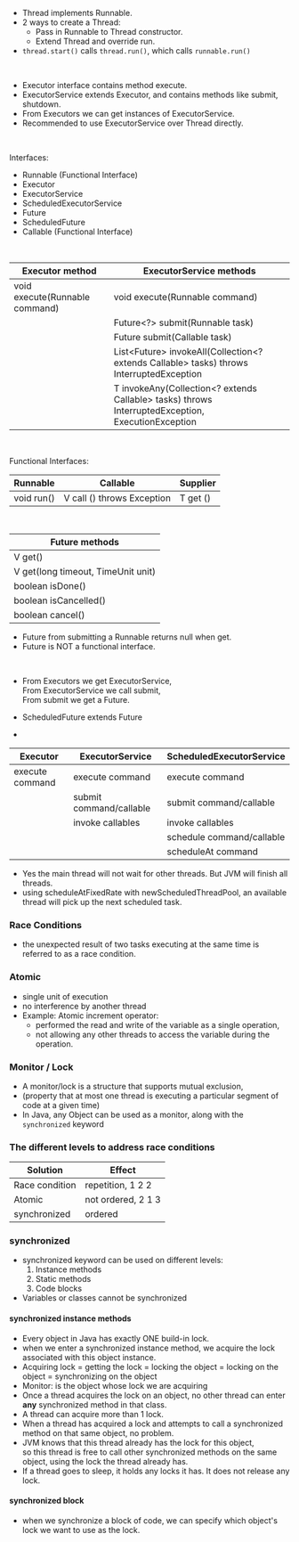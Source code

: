 * Thread implements Runnable. 
* 2 ways to create a Thread: 
  * Pass in Runnable to Thread constructor. 
  * Extend Thread and override run. 
* `thread.start()` calls `thread.run()`, which calls `runnable.run()` 

&nbsp;

* Executor interface contains method execute. 
* ExecutorService extends Executor, and contains methods like submit, shutdown.
* From Executors we can get instances of ExecutorService. 
* Recommended to use ExecutorService over Thread directly. 

&nbsp;

Interfaces: 
* Runnable (Functional Interface)
* Executor 
* ExecutorService
* ScheduledExecutorService
* Future
* ScheduledFuture
* Callable (Functional Interface)

&nbsp;

| Executor method                | ExecutorService methods                                                                              |
|--------------------------------|------------------------------------------------------------------------------------------------------|
| void execute(Runnable command) | void execute(Runnable command)                                                                       |
|                                | Future<?> submit(Runnable task)                                                                      |
|                                | Future<T> submit(Callable<T> task)                                                                   |
|                                | List<Future<T>> invokeAll(Collection<? extends Callable<T>> tasks) throws InterruptedException       |
|                                | T invokeAny(Collection<? extends Callable<T>> tasks) throws InterruptedException, ExecutionException |

&nbsp;

Functional Interfaces:  

| Runnable   | Callable                   | Supplier |
|------------|----------------------------|----------|
| void run() | V call () throws Exception | T get () |

&nbsp;


| Future methods                     |
|------------------------------------|
| V get()                            |
| V get(long timeout, TimeUnit unit) |
| boolean isDone()                   |
| boolean isCancelled()              |
| boolean cancel()                   |

* Future from submitting a Runnable returns null when get. 
* Future is NOT a functional interface. 

&nbsp;

* From Executors we get ExecutorService,   
  From ExecutorService we call submit,  
  From submit we get a Future.

* ScheduledFuture extends Future

*
| Executor        | ExecutorService         | ScheduledExecutorService  |
|-----------------|-------------------------|---------------------------|
| execute command | execute command         | execute command           |
|                 | submit command/callable | submit command/callable   |
|                 | invoke callables        | invoke callables          |
|                 |                         | schedule command/callable |
|                 |                         | scheduleAt command        |

* Yes the main thread will not wait for other threads. But JVM will finish all threads.
* using scheduleAtFixedRate with newScheduledThreadPool, an available thread will pick up 
the next scheduled task. 

### Race Conditions
* the unexpected result of two tasks executing at the same time
is referred to as a race condition. 

### Atomic ###
* single unit of execution
* no interference by another thread
* Example: Atomic increment operator: 
  * performed the read and write of the variable as a single operation, 
  * not allowing any other threads to access the variable during the operation.

### Monitor / Lock ###
* A monitor/lock is a structure that supports mutual exclusion, 
* (property that at most one thread is executing a particular segment of code at a given time)
* In Java, any Object can be used as a monitor, along with the `synchronized` keyword

### The different levels to address race conditions ###
| Solution       | Effect             |
|----------------|--------------------|
| Race condition | repetition,  1 2 2 |
| Atomic         | not ordered, 2 1 3 |
| synchronized   | ordered            |


### synchronized 
* synchronized keyword can be used on different levels:
  1. Instance methods
  2. Static methods
  3. Code blocks
* Variables or classes cannot be synchronized
#### synchronized instance methods
  * Every object in Java has exactly ONE build-in lock.
  * when we enter a synchronized instance method, we acquire the lock associated with this object instance.
  * Acquiring lock = getting the lock = locking the object = locking on the object = synchronizing on the object
  * Monitor: is the object whose lock we are acquiring
  * Once a thread acquires the lock on an object, no other thread can enter **any** synchronized method in that class.
  * A thread can acquire more than 1 lock. 
  * When a thread has acquired a lock and attempts to call a synchronized method on that same object, no problem. 
  * JVM knows that this thread already has the lock for this object,   
    so this thread is free to call other synchronized methods on the same object, using the lock the thread already has.
  * If a thread goes to sleep, it holds any locks it has. It does not release any lock. 
#### synchronized block
* when we synchronize a block of code, we can specify which object's lock we want to use as the lock.


